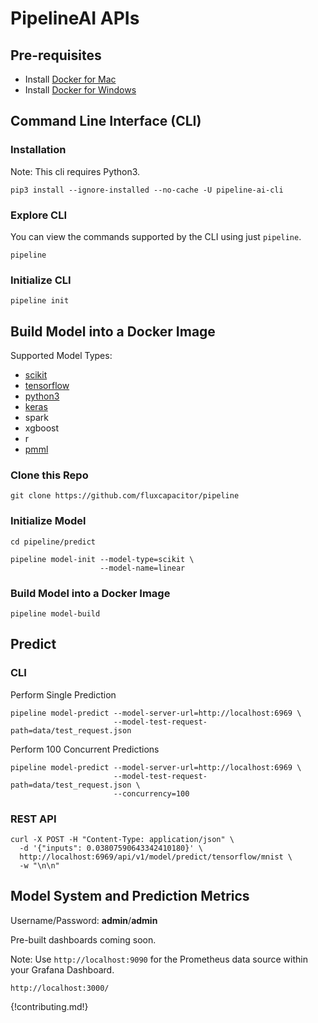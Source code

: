 # PipelineAI APIs

## Pre-requisites
* Install [Docker for Mac](https://www.docker.com/docker-mac)
* Install [Docker for Windows](https://www.docker.com/docker-windows)

## Command Line Interface (CLI)
### Installation
Note: This cli requires Python3.
```
pip3 install --ignore-installed --no-cache -U pipeline-ai-cli
```

### Explore CLI
You can view the commands supported by the CLI using just `pipeline`.
```
pipeline
```

### Initialize CLI
```
pipeline init
```

## Build Model into a Docker Image
Supported Model Types:
* [scikit](https://github.com/fluxcapacitor/pipeline/tree/master/predict/samples/scikit/)
* [tensorflow](https://github.com/fluxcapacitor/pipeline/tree/master/predict/samples/tensorflow/)
* [python3](https://github.com/fluxcapacitor/pipeline/tree/master/predict/samples/python3/) 
* [keras](https://github.com/fluxcapacitor/pipeline/tree/master/predict/samples/keras/)
* spark
* xgboost
* r
* [pmml](https://github.com/fluxcapacitor/pipeline/tree/master/predict/samples/pmml/)

### Clone this Repo
```
git clone https://github.com/fluxcapacitor/pipeline
```

### Initialize Model
```
cd pipeline/predict
```
```
pipeline model-init --model-type=scikit \
                    --model-name=linear
```

### Build Model into a Docker Image
```
pipeline model-build
```

## Predict 
### CLI
Perform Single Prediction
```
pipeline model-predict --model-server-url=http://localhost:6969 \
                       --model-test-request-path=data/test_request.json
```

Perform 100 Concurrent Predictions
```
pipeline model-predict --model-server-url=http://localhost:6969 \
                       --model-test-request-path=data/test_request.json \
                       --concurrency=100
```

### REST API
```
curl -X POST -H "Content-Type: application/json" \
  -d '{"inputs": 0.03807590643342410180}' \
  http://localhost:6969/api/v1/model/predict/tensorflow/mnist \
  -w "\n\n"
```

## Model System and Prediction Metrics
Username/Password: **admin**/**admin**

Pre-built dashboards coming soon.

Note:  Use `http://localhost:9090` for the Prometheus data source within your Grafana Dashboard.
```
http://localhost:3000/
```

{!contributing.md!}
